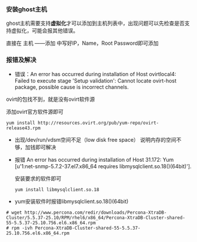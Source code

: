### 安装ghost主机

ghost主机需要支持**虚拟化**才可以添加到主机列表中，出现问题可以先检查是否支持虚拟化，可能会报其他错误。



直接在 主机 ——添加 中写好IP，Name，Root Password即可添加




### 报错及解决
- 错误：An error has occurred during installation of Host ovirtlocal4: Failed to execute stage 'Setup validation': Cannot locate ovirt-host package, possible cause is incorrect channels.

ovirt的包找不到，就是没有ovirt软件源

添加ovirt官方软件源即可

```
yum install http://resources.ovirt.org/pub/yum-repo/ovirt-release43.rpm
```



- 出现/dev/run/vdsm空间不足（low disk free space） 说明内存的空间不够，加钱即可解决



- 报错 An error has occurred during installation of Host 31.172: Yum [u'1:net-snmp-5.7.2-37.el7.x86_64 requires libmysqlclient.so.18()(64bit)'].

  安装要求的软件即可

  ```
  yum install libmysqlclient.so.18
  ```

- yum安装软件时报错libmysqlclient.so.18()(64bit)

```
# wget http://www.percona.com/redir/downloads/Percona-XtraDB-Cluster/5.5.37-25.10/RPM/rhel6/x86_64/Percona-XtraDB-Cluster-shared-55-5.5.37-25.10.756.el6.x86_64.rpm
# rpm -ivh Percona-XtraDB-Cluster-shared-55-5.5.37-25.10.756.el6.x86_64.rpm
```